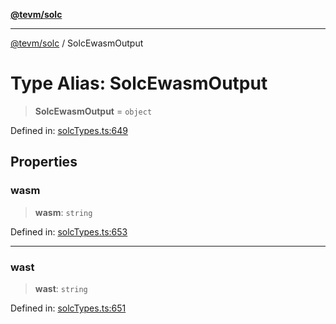 [**@tevm/solc**](../README.md)

***

[@tevm/solc](../globals.md) / SolcEwasmOutput

# Type Alias: SolcEwasmOutput

> **SolcEwasmOutput** = `object`

Defined in: [solcTypes.ts:649](https://github.com/evmts/tevm-monorepo/blob/main/bundler-packages/solc/src/solcTypes.ts#L649)

## Properties

### wasm

> **wasm**: `string`

Defined in: [solcTypes.ts:653](https://github.com/evmts/tevm-monorepo/blob/main/bundler-packages/solc/src/solcTypes.ts#L653)

***

### wast

> **wast**: `string`

Defined in: [solcTypes.ts:651](https://github.com/evmts/tevm-monorepo/blob/main/bundler-packages/solc/src/solcTypes.ts#L651)

